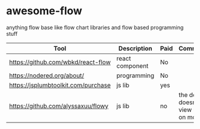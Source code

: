 # awesome-flow
anything flow base like flow chart libraries and flow based programming stuff

| Tool                               | Description     | Paid | Comments |
|------------------------------------|-----------------| -- | -- |
| https://github.com/wbkd/react-flow | react component | No |  |
| https://nodered.org/about/         | programming     | No |  |
| https://jsplumbtoolkit.com/purchase       | js lib     | yes  |  |
| https://github.com/alyssaxuu/flowy | js lib | no |  the demo doesn't view nice on mobile |

